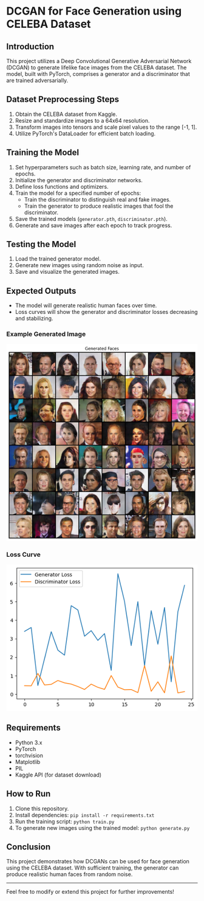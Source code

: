 # DCGAN for Face Generation using CELEBA Dataset

## Introduction
This project utilizes a Deep Convolutional Generative Adversarial Network (DCGAN) to generate lifelike face images from the CELEBA dataset. The model, built with PyTorch, comprises a generator and a discriminator that are trained adversarially.

## Dataset Preprocessing Steps
1. Obtain the CELEBA dataset from Kaggle.
2. Resize and standardize images to a 64x64 resolution.
3. Transform images into tensors and scale pixel values to the range [-1, 1].
4. Utilize PyTorch's DataLoader for efficient batch loading.

## Training the Model
1. Set hyperparameters such as batch size, learning rate, and number of epochs.
2. Initialize the generator and discriminator networks.
3. Define loss functions and optimizers.
4. Train the model for a specified number of epochs:
   - Train the discriminator to distinguish real and fake images.
   - Train the generator to produce realistic images that fool the discriminator.
5. Save the trained models (`generator.pth`, `discriminator.pth`).
6. Generate and save images after each epoch to track progress.

## Testing the Model
1. Load the trained generator model.
2. Generate new images using random noise as input.
3. Save and visualize the generated images.

## Expected Outputs
- The model will generate realistic human faces over time.
- Loss curves will show the generator and discriminator losses decreasing and stabilizing.

### Example Generated Image
![Generated Face](Generated_images.png)

### Loss Curve
![Loss Graph](loss.png)

## Requirements
- Python 3.x
- PyTorch
- torchvision
- Matplotlib
- PIL
- Kaggle API (for dataset download)

## How to Run
1. Clone this repository.
2. Install dependencies: `pip install -r requirements.txt`
3. Run the training script: `python train.py`
4. To generate new images using the trained model: `python generate.py`

## Conclusion
This project demonstrates how DCGANs can be used for face generation using the CELEBA dataset. With sufficient training, the generator can produce realistic human faces from random noise.

---

Feel free to modify or extend this project for further improvements!
